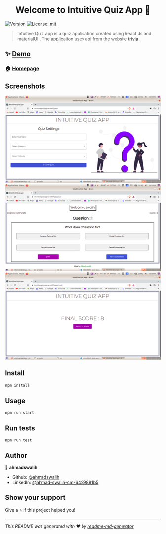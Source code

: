 <h1 align="center">Welcome to Intuitive Quiz App 👋</h1>
<p>
  <img alt="Version" src="https://img.shields.io/badge/version-0.1.0-blue.svg?cacheSeconds=2592000" />
  <a href="#" target="_blank">
    <img alt="License: mit" src="https://img.shields.io/badge/License-mit-yellow.svg" />
  </a>
</p>

> Intuitive Quiz app is a quiz application created using React Js and materialUI . The applicaiton uses api from the website <a href="https://opentdb.com/api_config.php"> trivia </a>.


## ✨ [Demo](https://intuitive-quiz-app-sw.netlify.app/)

### 🏠 [Homepage](src/App.js)

## Screenshots
<img src="/screenshot/Screenshot%20from%202022-07-16%2022-15-17.png" width="800" alt="Home Page" />
<img src="/screenshot/Screenshot%20from%202022-07-16%2022-15-33.png" width="800" alt="Quiz Page"/>
<img src="/screenshot/Screenshot%20from%202022-07-16%2022-16-35.png" width="800" alt="Final Page"/>


## Install

```sh
npm install
```

## Usage

```sh
npm run start
```

## Run tests

```sh
npm run test
```

## Author

👤 **ahmadswalih**

* Github: [@ahmadswalih](https://github.com/ahmadswalih)
* LinkedIn: [@ahmad-swalih-cm-6429881b5](https://linkedin.com/in/ahmad-swalih-cm-6429881b5)

## Show your support

Give a ⭐️ if this project helped you!

***
_This README was generated with ❤️ by [readme-md-generator](https://github.com/kefranabg/readme-md-generator)_
